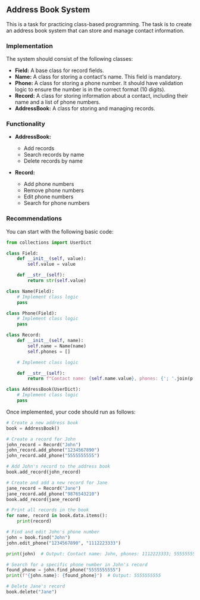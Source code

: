 ## Address Book System

This is a task for practicing class-based programming. The task is to create an address book system that can store and manage contact information.

### Implementation

The system should consist of the following classes:

- **Field:** A base class for record fields.
- **Name:** A class for storing a contact's name. This field is mandatory.
- **Phone:** A class for storing a phone number. It should have validation logic to ensure the number is in the correct format (10 digits).
- **Record:** A class for storing information about a contact, including their name and a list of phone numbers.
- **AddressBook:** A class for storing and managing records.

### Functionality

- **AddressBook:**

  - Add records
  - Search records by name
  - Delete records by name

- **Record:**
  - Add phone numbers
  - Remove phone numbers
  - Edit phone numbers
  - Search for phone numbers

### Recommendations

You can start with the following basic code:

```python
from collections import UserDict

class Field:
    def __init__(self, value):
        self.value = value

    def __str__(self):
        return str(self.value)

class Name(Field):
    # Implement class logic
    pass

class Phone(Field):
    # Implement class logic
    pass

class Record:
    def __init__(self, name):
        self.name = Name(name)
        self.phones = []

    # Implement class logic

    def __str__(self):
        return f"Contact name: {self.name.value}, phones: {'; '.join(p.value for p in self.phones)}"

class AddressBook(UserDict):
    # Implement class logic
    pass

```

Once implemented, your code should run as follows:

```python
# Create a new address book
book = AddressBook()

# Create a record for John
john_record = Record("John")
john_record.add_phone("1234567890")
john_record.add_phone("5555555555")

# Add John's record to the address book
book.add_record(john_record)

# Create and add a new record for Jane
jane_record = Record("Jane")
jane_record.add_phone("9876543210")
book.add_record(jane_record)

# Print all records in the book
for name, record in book.data.items():
    print(record)

# Find and edit John's phone number
john = book.find("John")
john.edit_phone("1234567890", "1112223333")

print(john)  # Output: Contact name: John, phones: 1112223333; 5555555555

# Search for a specific phone number in John's record
found_phone = john.find_phone("5555555555")
print(f"{john.name}: {found_phone}")  # Output: 5555555555

# Delete Jane's record
book.delete("Jane")
```
